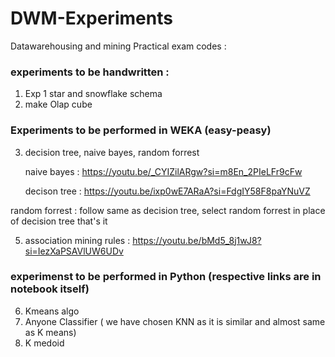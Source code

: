 # DWM-Experiments

Datawarehousing and mining Practical exam codes :
### experiments to be handwritten :
1. Exp 1 star and snowflake schema
2. make Olap cube

### Experiments to be performed in WEKA (easy-peasy)
3. decision tree, naive bayes, random forrest
 
   naive bayes : https://youtu.be/_CYIZilARgw?si=m8En_2PIeLFr9cFw

   decison tree : https://youtu.be/ixp0wE7ARaA?si=FdgIY58F8paYNuVZ


random forrest : follow same as decision tree, select random forrest in place of decision tree 
that's it 

5. association mining rules : https://youtu.be/bMd5_8j1wJ8?si=IezXaPSAVlUW6UDv

### experimenst to be performed in Python (respective links are in notebook itself)
6. Kmeans algo
7. Anyone Classifier ( we have chosen KNN as it is similar and almost same as K means)
8. K medoid   
